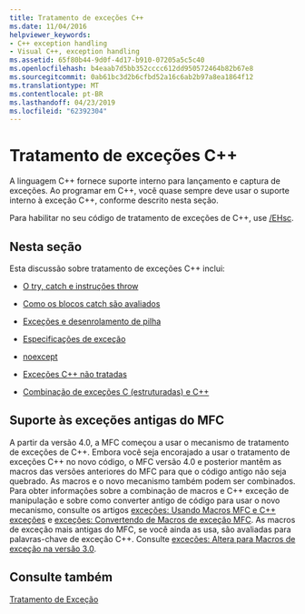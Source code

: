 ```yaml
---
title: Tratamento de exceções C++
ms.date: 11/04/2016
helpviewer_keywords:
- C++ exception handling
- Visual C++, exception handling
ms.assetid: 65f80b44-9d0f-4d17-b910-07205a5c5c40
ms.openlocfilehash: b4eaab7d5bb352cccc612dd950572464b82b67e8
ms.sourcegitcommit: 0ab61bc3d2b6cfbd52a16c6ab2b97a8ea1864f12
ms.translationtype: MT
ms.contentlocale: pt-BR
ms.lasthandoff: 04/23/2019
ms.locfileid: "62392304"
---
```

# <a name="c-exception-handling"></a>Tratamento de exceções C++

A linguagem C++ fornece suporte interno para lançamento e captura de exceções. Ao programar em C++, você quase sempre deve usar o suporte interno à exceção C++, conforme descrito nesta seção.

Para habilitar no seu código de tratamento de exceções de C++, use [/EHsc](../build/reference/eh-exception-handling-model.md).

## <a name="in-this-section"></a>Nesta seção

Esta discussão sobre tratamento de exceções C++ inclui:

- [O try, catch e instruções throw](../cpp/try-throw-and-catch-statements-cpp.md)

- [Como os blocos catch são avaliados](../cpp/how-catch-blocks-are-evaluated-cpp.md)

- [Exceções e desenrolamento de pilha](../cpp/exceptions-and-stack-unwinding-in-cpp.md)

- [Especificações de exceção](../cpp/exception-specifications-throw-cpp.md)

- [noexcept](../cpp/noexcept-cpp.md)

- [Exceções C++ não tratadas](../cpp/unhandled-cpp-exceptions.md)

- [Combinação de exceções C (estruturadas) e C++](../cpp/mixing-c-structured-and-cpp-exceptions.md)

## <a name="support-for-earlier-mfc-exceptions"></a>Suporte às exceções antigas do MFC

A partir da versão 4.0, a MFC começou a usar o mecanismo de tratamento de exceções de C++. Embora você seja encorajado a usar o tratamento de exceções C++ no novo código, o MFC versão 4.0 e posterior mantêm as macros das versões anteriores do MFC para que o código antigo não seja quebrado. As macros e o novo mecanismo também podem ser combinados. Para obter informações sobre a combinação de macros e C++ exceção de manipulação e sobre como converter antigo de código para usar o novo mecanismo, consulte os artigos [exceções: Usando Macros MFC e C++ exceções](../mfc/exceptions-using-mfc-macros-and-cpp-exceptions.md) e [exceções: Convertendo de Macros de exceção MFC](../mfc/exceptions-converting-from-mfc-exception-macros.md). As macros de exceção mais antigas do MFC, se você ainda as usa, são avaliadas para palavras-chave de exceção C++. Consulte [exceções: Altera para Macros de exceção na versão 3.0](../mfc/exceptions-changes-to-exception-macros-in-version-3-0.md).

## <a name="see-also"></a>Consulte também

[Tratamento de Exceção](../cpp/exception-handling-in-visual-cpp.md)